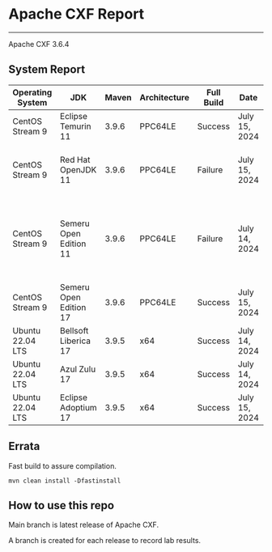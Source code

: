 # Apache CXF Report
--- 

Apache CXF 3.6.4

## System Report

| Operating System    | JDK       | Maven | Architecture | Full Build | Date  | Notes |
|---------------------|-----------|-------|--------------|------------|-------|-------|
| CentOS Stream 9         | Eclipse Temurin 11  | 3.9.6 | PPC64LE      | Success | July 15, 2024 | |
| CentOS Stream 9         | Red Hat OpenJDK 11  | 3.9.6 | PPC64LE      | Failure | July 15, 2024 | Apache CXF XKMS X509 Handlers |
| CentOS Stream 9         | Semeru Open Edition 11  | 3.9.6 | PPC64LE  | Failure | July 14, 2024 | Apache CXF CDI Integration System Tests - OWB with multiple apps |
| CentOS Stream 9         | Semeru Open Edition 17  | 3.9.6 | PPC64LE  | Success | July 15, 2024 | |
| Ubuntu 22.04 LTS         | Bellsoft Liberica 17  | 3.9.5 | x64      | Success | July 14, 2024 | |
| Ubuntu 22.04 LTS         | Azul Zulu 17  | 3.9.5 | x64      | Success | July 14, 2024 | |
| Ubuntu 22.04 LTS         | Eclipse Adoptium 17  | 3.9.5 | x64      | Success | July 15, 2024 | |


## Errata


Fast build to assure compilation. 
```
mvn clean install -Dfastinstall
```

## How to use this repo

Main branch is latest release of Apache CXF.

A branch is created for each release to record lab results.
